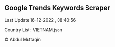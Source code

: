 

## Google Trends Keywords Scraper 
 
Last Update 16-12-2022 , 08:40:56

Country List :
VIETNAM.json



© Abdul Muttaqin 
